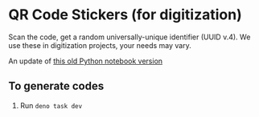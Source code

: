# QR Code Stickers (for digitization)

Scan the code, get a random universally-unique identifier (UUID v.4). We use
these in digitization projects, your needs may vary.

An update of [this old Python notebook version](https://github.com/trevormunoz/digitization-qrcode-labels)

## To generate codes

1. Run `deno task dev`
